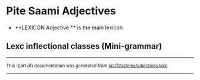 
# Pite Saami Adjectives

* **LEXICON Adjective   ** is the main lexicon

## Lexc inflectional classes (Mini-grammar)

* * *

<small>This (part of) documentation was generated from [src/fst/stems/adjectives.lexc](https://github.com/giellalt/lang-sje/blob/main/src/fst/stems/adjectives.lexc)</small>

---

